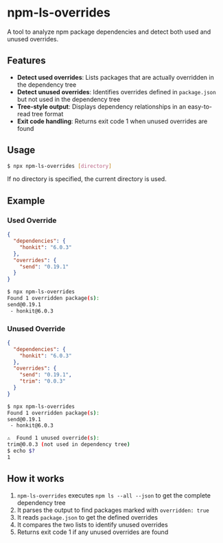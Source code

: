 # npm-ls-overrides

A tool to analyze npm package dependencies and detect both used and unused overrides.

## Features

- **Detect used overrides**: Lists packages that are actually overridden in the dependency tree
- **Detect unused overrides**: Identifies overrides defined in `package.json` but not used in the dependency tree  
- **Tree-style output**: Displays dependency relationships in an easy-to-read tree format
- **Exit code handling**: Returns exit code 1 when unused overrides are found

## Usage

```bash
$ npx npm-ls-overrides [directory]
```

If no directory is specified, the current directory is used.

## Example

### Used Override

```json:package.json
{
  "dependencies": {
    "honkit": "6.0.3"
  },
  "overrides": {
    "send": "0.19.1"
  }
}
```

```bash
$ npx npm-ls-overrides
Found 1 overridden package(s):
send@0.19.1
 - honkit@6.0.3
```

### Unused Override

```json:package.json
{
  "dependencies": {
    "honkit": "6.0.3"
  },
  "overrides": {
    "send": "0.19.1",
    "trim": "0.0.3"
  }
}
```

```bash
$ npx npm-ls-overrides
Found 1 overridden package(s):
send@0.19.1
 - honkit@6.0.3

⚠️  Found 1 unused override(s):
trim@0.0.3 (not used in dependency tree)
$ echo $?
1
```

## How it works

1. `npm-ls-overrides` executes `npm ls --all --json` to get the complete dependency tree
2. It parses the output to find packages marked with `overridden: true`
3. It reads `package.json` to get the defined overrides
4. It compares the two lists to identify unused overrides
5. Returns exit code 1 if any unused overrides are found
